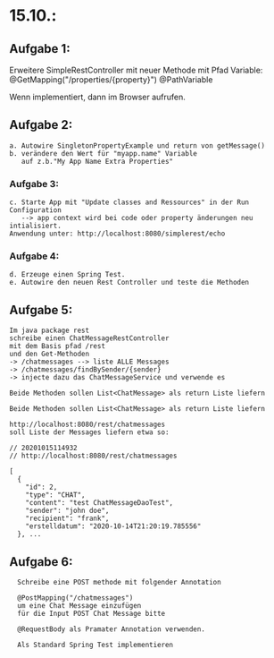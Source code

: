 
# 15.10.: 
## Aufgabe 1:
  Erweitere SimpleRestController 
  mit neuer Methode mit Pfad Variable: 
    @GetMapping("/properties/{property}")
    @PathVariable
 
  Wenn implementiert, dann im Browser aufrufen.
  
## Aufgabe 2:
    a. Autowire SingletonPropertyExample und return von getMessage()
    b. verändere den Wert für "myapp.name" Variable
       auf z.b."My App Name Extra Properties"     

### Aufgabe 3:
    c. Starte App mit "Update classes and Ressources" in der Run Configuration
       --> app context wird bei code oder property änderungen neu intialisiert.
    Anwendung unter: http://localhost:8080/simplerest/echo
    
### Aufgabe 4:
    d. Erzeuge einen Spring Test.
    e. Autowire den neuen Rest Controller und teste die Methoden
    
## Aufgabe 5:
    Im java package rest
    schreibe einen ChatMessageRestController
    mit dem Basis pfad /rest
    und den Get-Methoden
    -> /chatmessages --> liste ALLE Messages
    -> /chatmessages/findBySender/{sender}
    -> injecte dazu das ChatMessageService und verwende es
    
    Beide Methoden sollen List<ChatMessage> als return Liste liefern

    Beide Methoden sollen List<ChatMessage> als return Liste liefern

    http://localhost:8080/rest/chatmessages 
    soll Liste der Messages liefern etwa so:
    
    // 20201015114932
    // http://localhost:8080/rest/chatmessages
    
    [
      {
        "id": 2,
        "type": "CHAT",
        "content": "test ChatMessageDaoTest",
        "sender": "john doe",
        "recipient": "frank",
        "erstelldatum": "2020-10-14T21:20:19.785556"
      }, ...

## Aufgabe 6:
      Schreibe eine POST methode mit folgender Annotation
      
      @PostMapping("/chatmessages")
      um eine Chat Message einzufügen
      für die Input POST Chat Message bitte 
      
      @RequestBody als Pramater Annotation verwenden.
      
      Als Standard Spring Test implementieren
      
      
      
      
      
      
      
      

